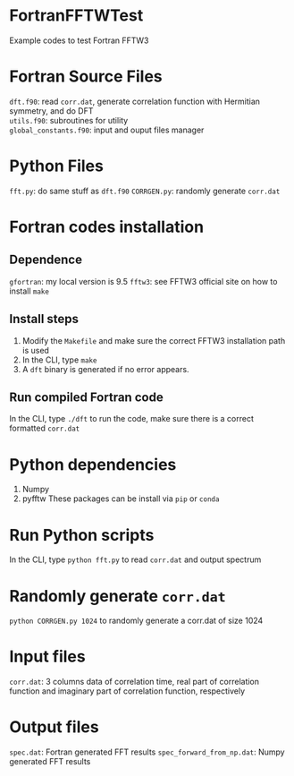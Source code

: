 # FortranFFTWTest
Example codes to test Fortran FFTW3

# Fortran Source Files
`dft.f90`: read `corr.dat`, generate correlation function with Hermitian symmetry, and do DFT  
`utils.f90`: subroutines for utility  
`global_constants.f90`: input and ouput files manager  

# Python Files
`fft.py`: do same stuff as `dft.f90` 
`CORRGEN.py`: randomly generate `corr.dat` 

# Fortran codes installation 
## Dependence
`gfortran`: my local version is 9.5 
`fftw3`: see FFTW3 official site on how to install 
`make` 

## Install steps
1. Modify the `Makefile` and make sure the correct FFTW3 installation path is used
2. In the CLI, type `make`
3. A `dft` binary is generated if no error appears.

## Run compiled Fortran code
In the CLI, type `./dft` to run the code, make sure there is a correct formatted `corr.dat`


# Python dependencies
1. Numpy
2. pyfftw
These packages can be install via `pip` or `conda`

# Run Python scripts
In the CLI, type `python fft.py` to read `corr.dat` and output spectrum

# Randomly generate `corr.dat`
`python CORRGEN.py 1024` to randomly generate a corr.dat of size 1024 


# Input files
`corr.dat`: 3 columns data of correlation time, real part of correlation function and imaginary part of correlation function, respectively

# Output files
`spec.dat`: Fortran generated FFT results 
`spec_forward_from_np.dat`: Numpy generated FFT results 



